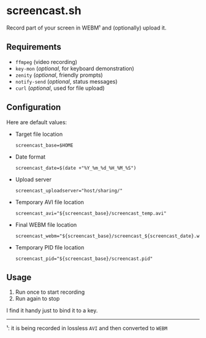 # screencast.sh

Record part of your screen in WEBM¹ and (optionally) upload it.

## Requirements
 - `ffmpeg` (video recording)
 - `key-mon` (*optional*, for keyboard demonstration)
 - `zenity` (*optional*, friendly prompts)
 - `notify-send` (*optional*, status messages)
 - `curl` (*optional*, used for file upload)
 
## Configuration

Here are default values:

- Target file location
    
    ```
    screencast_base=$HOME
    ```
    
- Date format
    
    ```
    screencast_date=$(date +"%Y_%m_%d_%H_%M_%S")
    ```
    
- Upload server
    
    ```
    screencast_uploadserver="host/sharing/"
    ```
    
- Temporary AVI file location
    
    ```
    screencast_avi="${screencast_base}/screencast_temp.avi"
    ```
    
- Final WEBM file location
    
    ```
    screencast_webm="${screencast_base}/screencast_${screencast_date}.webm"
    ```
    
- Temporary PID file location
    
    ```
    screencast_pid="${screencast_base}/screencast.pid"
    ```
    

## Usage

1. Run once to start recording
2. Run again to stop

I find it handy just to bind it to a key.

---

¹: it is being recorded in lossless `AVI` and then converted to `WEBM`

